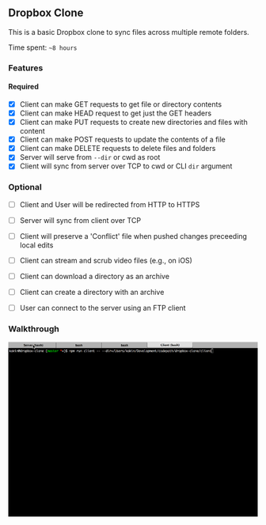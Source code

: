 ## Dropbox Clone

This is a basic Dropbox clone to sync files across multiple remote folders.

Time spent: `~8 hours`

### Features

#### Required

- [X] Client can make GET requests to get file or directory contents
- [X] Client can make HEAD request to get just the GET headers 
- [X] Client can make PUT requests to create new directories and files with content
- [X] Client can make POST requests to update the contents of a file
- [X] Client can make DELETE requests to delete files and folders
- [X] Server will serve from `--dir` or cwd as root
- [X] Client will sync from server over TCP to cwd or CLI `dir` argument

### Optional

- [ ] Client and User will be redirected from HTTP to HTTPS
- [ ] Server will sync from client over TCP
- [ ] Client will preserve a 'Conflict' file when pushed changes preceeding local edits
- [ ] Client can stream and scrub video files (e.g., on iOS)
- [ ] Client can download a directory as an archive
- [ ] Client can create a directory with an archive
- [ ] User can connect to the server using an FTP client


### Walkthrough

![Video Walkthrough](dropbox-clone-walkthrough.gif)

